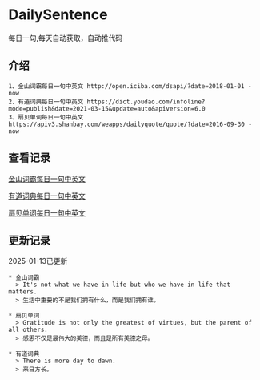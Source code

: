 # DailySentence

每日一句,每天自动获取，自动推代码

## 介绍

```
1、金山词霸每日一句中英文 http://open.iciba.com/dsapi/?date=2018-01-01 - now
2、有道词典每日一句中英文 https://dict.youdao.com/infoline?mode=publish&date=2021-03-15&update=auto&apiversion=6.0
3、扇贝单词每日一句中英文 https://apiv3.shanbay.com/weapps/dailyquote/quote/?date=2016-09-30 - now
```

## 查看记录

[金山词霸每日一句中英文](./data/iciba/)

[有道词典每日一句中英文](./data/youdao/)

[扇贝单词每日一句中英文](./data/shanbay/)

## 更新记录
2025-01-13已更新 
```
* 金山词霸
  > It's not what we have in life but who we have in life that matters.
  > 生活中重要的不是我们拥有什么，而是我们拥有谁。

* 扇贝单词
  > Gratitude is not only the greatest of virtues, but the parent of all others.
  > 感恩不仅是最伟大的美德，而且是所有美德之母。

* 有道词典
  > There is more day to dawn.
  > 来日方长。

```
